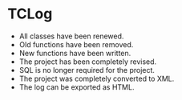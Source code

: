 # TCLog

* All classes have been renewed.
* Old functions have been removed.
* New functions have been written.
* The project has been completely revised.
* SQL is no longer required for the project.
* The project was completely converted to XML.
* The log can be exported as HTML.